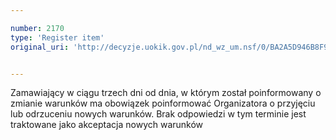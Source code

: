 ```yaml
---

number: 2170
type: 'Register item'
original_uri: 'http://decyzje.uokik.gov.pl/nd_wz_um.nsf/0/BA2A5D946B8F9542C12578320028545D?OpenDocument'


---
```


Zamawiający w ciągu trzech dni od dnia, w którym został poinformowany o zmianie warunków ma obowiązek poinformować Organizatora o przyjęciu lub odrzuceniu nowych warunków. Brak odpowiedzi w tym terminie jest traktowane jako akceptacja nowych warunków
